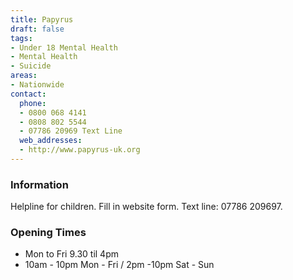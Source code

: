 ```yaml
---
title: Papyrus
draft: false
tags:
- Under 18 Mental Health
- Mental Health
- Suicide
areas:
- Nationwide
contact:
  phone:
  - 0800 068 4141
  - 0808 802 5544
  - 07786 20969 Text Line
  web_addresses:
  - http://www.papyrus-uk.org
---
```


### Information
Helpline for children. Fill in website form.
Text line: 07786 209697.

### Opening Times
* Mon to Fri 9.30 til 4pm
* 10am - 10pm Mon - Fri / 2pm -10pm Sat - Sun


